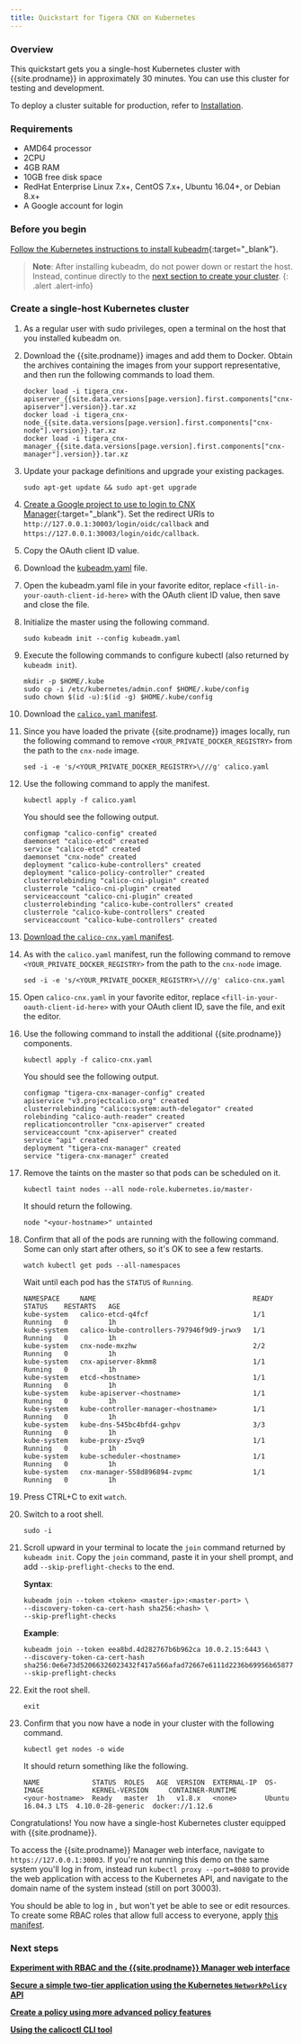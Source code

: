 ```yaml
---
title: Quickstart for Tigera CNX on Kubernetes
---
```



### Overview

This quickstart gets you a single-host Kubernetes cluster with {{site.prodname}} 
in approximately 30 minutes. You can use this cluster for testing and development.

To deploy a cluster suitable for production, refer to [Installation](https://docs.projectcalico.org/master/getting-started/kubernetes/installation/).


### Requirements

- AMD64 processor
- 2CPU
- 4GB RAM
- 10GB free disk space
- RedHat Enterprise Linux 7.x+, CentOS 7.x+, Ubuntu 16.04+, or Debian 8.x+
- A Google account for login


### Before you begin

[Follow the Kubernetes instructions to install kubeadm](https://kubernetes.io/docs/setup/independent/install-kubeadm/){:target="_blank"}.

> **Note**: After installing kubeadm, do not power down or restart
the host. Instead, continue directly to the 
[next section to create your cluster](#create-a-single-host-kubernetes-cluster).
{: .alert .alert-info}


### Create a single-host Kubernetes cluster

1. As a regular user with sudo privileges, open a terminal on the host that 
   you installed kubeadm on. 

1. Download the {{site.prodname}} images and add them to Docker.  Obtain the
   archives containing the images from your support representative, and then
   run the following commands to load them.

   ```
   docker load -i tigera_cnx-apiserver_{{site.data.versions[page.version].first.components["cnx-apiserver"].version}}.tar.xz
   docker load -i tigera_cnx-node_{{site.data.versions[page.version].first.components["cnx-node"].version}}.tar.xz
   docker load -i tigera_cnx-manager_{{site.data.versions[page.version].first.components["cnx-manager"].version}}.tar.xz
   ```

1. Update your package definitions and upgrade your existing packages.

   ```
   sudo apt-get update && sudo apt-get upgrade
   ```
   
1. [Create a Google project to use to login to CNX Manager](https://developers.google.com/identity/protocols/OpenIDConnect){:target="_blank"}.
   Set the redirect URIs to `http://127.0.0.1:30003/login/oidc/callback` and `https://127.0.0.1:30003/login/oidc/callback`.
   
1. Copy the OAuth client ID value.

1. Download the [kubeadm.yaml]({{site.baseurl}}/{{page.version}}/getting-started/kubernetes/installation/hosted/essentials/demo-manifests/kubeadm.yaml) file.

1. Open the kubeadm.yaml file in your favorite editor, replace `<fill-in-your-oauth-client-id-here>` 
   with the OAuth client ID value, then save and close the file.

1. Initialize the master using the following command.

   ```
   sudo kubeadm init --config kubeadm.yaml
   ```
   
1. Execute the following commands to configure kubectl (also returned by
   `kubeadm init`).

   ```
   mkdir -p $HOME/.kube
   sudo cp -i /etc/kubernetes/admin.conf $HOME/.kube/config
   sudo chown $(id -u):$(id -g) $HOME/.kube/config
   ```

1. Download the [`calico.yaml` manifest]({{site.baseurl}}/{{page.version}}/getting-started/kubernetes/installation/hosted/kubeadm/1.7/calico.yaml).

1. Since you have loaded the private {{site.prodname}} images locally, run the following command to remove `<YOUR_PRIVATE_DOCKER_REGISTRY>` from the path to the `cnx-node` image.

   ```
   sed -i -e 's/<YOUR_PRIVATE_DOCKER_REGISTRY>\///g' calico.yaml
   ```

1. Use the following command to apply the manifest.

   ```
   kubectl apply -f calico.yaml
   ```
   
   You should see the following output.

   ```
   configmap "calico-config" created
   daemonset "calico-etcd" created
   service "calico-etcd" created
   daemonset "cnx-node" created
   deployment "calico-kube-controllers" created
   deployment "calico-policy-controller" created
   clusterrolebinding "calico-cni-plugin" created
   clusterrole "calico-cni-plugin" created
   serviceaccount "calico-cni-plugin" created
   clusterrolebinding "calico-kube-controllers" created
   clusterrole "calico-kube-controllers" created
   serviceaccount "calico-kube-controllers" created
   ```

1. [Download the `calico-cnx.yaml` manifest]({{site.baseurl}}/{{page.version}}/getting-started/kubernetes/installation/hosted/essentials/demo-manifests/calico-cnx.yaml).


1. As with the `calico.yaml` manifest, run the following command to remove `<YOUR_PRIVATE_DOCKER_REGISTRY>` from the path to the `cnx-node` image.

   ```
   sed -i -e 's/<YOUR_PRIVATE_DOCKER_REGISTRY>\///g' calico-cnx.yaml
   ```
   
1. Open `calico-cnx.yaml` in your favorite editor, replace `<fill-in-your-oauth-client-id-here>` with your OAuth client ID, save the file, and exit the editor. 

1. Use the following command to install the additional {{site.prodname}} components.

   ```
   kubectl apply -f calico-cnx.yaml
   ```
 
   You should see the following output.

   ```
   configmap "tigera-cnx-manager-config" created
   apiservice "v3.projectcalico.org" created
   clusterrolebinding "calico:system:auth-delegator" created
   rolebinding "calico-auth-reader" created
   replicationcontroller "cnx-apiserver" created
   serviceaccount "cnx-apiserver" created
   service "api" created
   deployment "tigera-cnx-manager" created
   service "tigera-cnx-manager" created
   ```
   
1. Remove the taints on the master so that pods can be scheduled on it.
   
   ```
   kubectl taint nodes --all node-role.kubernetes.io/master-
   ```

   It should return the following.

   ```
   node "<your-hostname>" untainted
   ```
   
1. Confirm that all of the pods are running with the following command.
   Some can only start after others, so it's OK to see a few restarts.

   ```
   watch kubectl get pods --all-namespaces
   ```
   
   Wait until each pod has the `STATUS` of `Running`.

   ```
   NAMESPACE     NAME                                       READY   STATUS    RESTARTS   AGE
   kube-system   calico-etcd-q4fcf                          1/1     Running   0          1h
   kube-system   calico-kube-controllers-797946f9d9-jrwx9   1/1     Running   0          1h
   kube-system   cnx-node-mxzhw                             2/2     Running   0          1h
   kube-system   cnx-apiserver-8kmm8                        1/1     Running   0          1h
   kube-system   etcd-<hostname>                            1/1     Running   0          1h
   kube-system   kube-apiserver-<hostname>                  1/1     Running   0          1h
   kube-system   kube-controller-manager-<hostname>         1/1     Running   0          1h
   kube-system   kube-dns-545bc4bfd4-gxhpv                  3/3     Running   0          1h
   kube-system   kube-proxy-z5vq9                           1/1     Running   0          1h
   kube-system   kube-scheduler-<hostname>                  1/1     Running   0          1h
   kube-system   cnx-manager-558d896894-zvpmc               1/1     Running   0          1h
   ```

1. Press CTRL+C to exit `watch`.

1. Switch to a root shell.

   ```
   sudo -i
   ```

1. Scroll upward in your terminal to locate the `join` command
   returned by `kubeadm init`. Copy the `join` command, paste it
   in your shell prompt, and add `--skip-preflight-checks` to the end.
   
   **Syntax**:
   ```
   kubeadm join --token <token> <master-ip>:<master-port> \
   --discovery-token-ca-cert-hash sha256:<hash> \
   --skip-preflight-checks
   ```
   
   **Example**:
   ```
   kubeadm join --token eea8bd.4d282767b6b962ca 10.0.2.15:6443 \
   --discovery-token-ca-cert-hash sha256:0e6e73d52066326023432f417a566afad72667e6111d2236b69956b658773255
   --skip-preflight-checks
   ```
   
1. Exit the root shell.

   ```
   exit
   ```

1. Confirm that you now have a node in your cluster with the 
   following command.
   
   ```
   kubectl get nodes -o wide
   ```
   
   It should return something like the following.
   
   ```
   NAME             STATUS  ROLES   AGE  VERSION  EXTERNAL-IP  OS-IMAGE            KERNEL-VERSION     CONTAINER-RUNTIME
   <your-hostname>  Ready   master  1h   v1.8.x   <none>       Ubuntu 16.04.3 LTS  4.10.0-28-generic  docker://1.12.6
   ```
   
Congratulations! You now have a single-host Kubernetes cluster
equipped with {{site.prodname}}.

To access the {{site.prodname}} Manager web interface, navigate to `https://127.0.0.1:30003`.
If you're not running this demo on the same system you'll log in from,
instead run `kubectl proxy --port=8080` to provide the web application
with access to the Kubernetes API, and navigate to the domain name of
the system instead (still on port 30003).

You should be able to log in , but won't yet be able to see or edit resources.
To create some RBAC roles that allow full access to everyone, apply [this manifest]({{site.baseurl}}/{{page.version}}/getting-started/kubernetes/installation/hosted/essentials/demo-manifests/rbac-all.yaml).


### Next steps

**[Experiment with RBAC and the {{site.prodname}} Manager web interface]({{site.baseurl}}/{{page.version}}/reference/essentials/rbac-tiered-policies)**

**[Secure a simple two-tier application using the Kubernetes `NetworkPolicy` API](tutorials/simple-policy)**

**[Create a policy using more advanced policy features](tutorials/advanced-policy)**

**[Using the calicoctl CLI tool](https://docs.projectcalico.org/master/getting-started/kubernetes/tutorials/using-calicoctl)**
